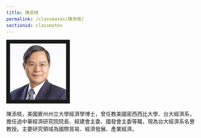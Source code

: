 ```yaml
---
title: 陳添枝
permalink: /classmates/陳添枝/
sectionid: classmates
---
```


<img src="/img/classmate_TainJyChen.jpg"
     alt="Photo of Dr. Tain-Jy Chen"
     width="150" border="10" />

陳添枝，美國賓州州立大學經濟學博士，曾任教美國密西西比大學、台大經濟系，擔任過中華經濟研究院院長、經建會主委、國發會主委等職，現為台大經濟系名譽教授。主要研究領域為國際貿易、經濟發展、產業經濟。
